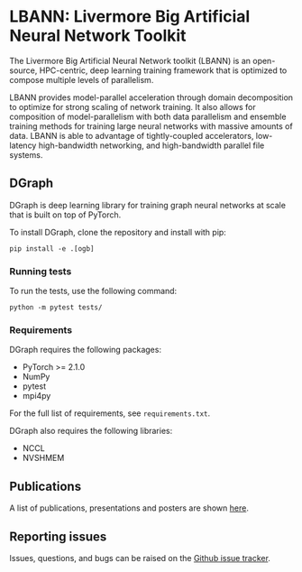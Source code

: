 # LBANN: Livermore Big Artificial Neural Network Toolkit

The Livermore Big Artificial Neural Network toolkit (LBANN) is an
open-source, HPC-centric, deep learning training framework that is
optimized to compose multiple levels of parallelism.

LBANN provides model-parallel acceleration through domain
decomposition to optimize for strong scaling of network training.  It
also allows for composition of model-parallelism with both data
parallelism and ensemble training methods for training large neural
networks with massive amounts of data.  LBANN is able to advantage of
tightly-coupled accelerators, low-latency high-bandwidth networking,
and high-bandwidth parallel file systems.

##  DGraph
DGraph is deep learning library for training graph neural networks at scale that is built on top of PyTorch.


To install DGraph, clone the repository and install with pip:
```shell
pip install -e .[ogb]
```

### Running tests
To run the tests, use the following command:
```shell
python -m pytest tests/
```

### Requirements
DGraph requires the following packages:
- PyTorch >= 2.1.0
- NumPy
- pytest
- mpi4py

For the full list of requirements, see `requirements.txt`.

DGraph also requires the following libraries:
- NCCL
- NVSHMEM

## Publications

A list of publications, presentations and posters are shown
[here](https://lbann.readthedocs.io/en/latest/publications.html).

## Reporting issues
Issues, questions, and bugs can be raised on the [Github issue
tracker](https://github.com/LBANN/DGraph/issues).
